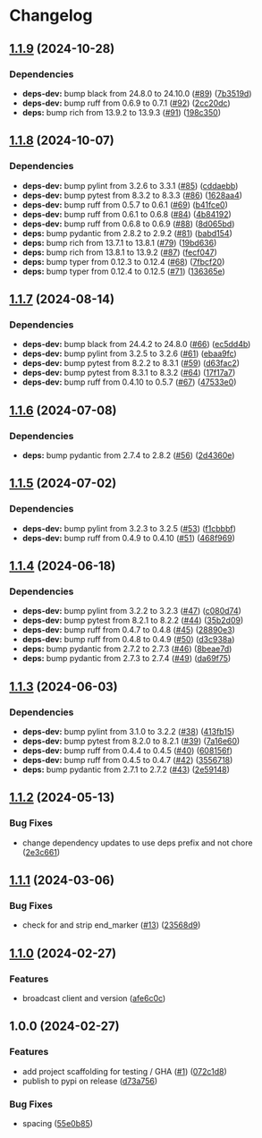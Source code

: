 # Changelog

## [1.1.9](https://github.com/marcoceppi/ibroadcast-dl/compare/v1.1.8...v1.1.9) (2024-10-28)


### Dependencies

* **deps-dev:** bump black from 24.8.0 to 24.10.0 ([#89](https://github.com/marcoceppi/ibroadcast-dl/issues/89)) ([7b3519d](https://github.com/marcoceppi/ibroadcast-dl/commit/7b3519de8cdf1b9895e3dae0da8eb4ee054a74d8))
* **deps-dev:** bump ruff from 0.6.9 to 0.7.1 ([#92](https://github.com/marcoceppi/ibroadcast-dl/issues/92)) ([2cc20dc](https://github.com/marcoceppi/ibroadcast-dl/commit/2cc20dcc0d9b4ebbefabd4d75c7d92ad5d5e0e57))
* **deps:** bump rich from 13.9.2 to 13.9.3 ([#91](https://github.com/marcoceppi/ibroadcast-dl/issues/91)) ([198c350](https://github.com/marcoceppi/ibroadcast-dl/commit/198c350603d150b64daebd13d8bdc05435675c1d))

## [1.1.8](https://github.com/marcoceppi/ibroadcast-dl/compare/v1.1.7...v1.1.8) (2024-10-07)


### Dependencies

* **deps-dev:** bump pylint from 3.2.6 to 3.3.1 ([#85](https://github.com/marcoceppi/ibroadcast-dl/issues/85)) ([cddaebb](https://github.com/marcoceppi/ibroadcast-dl/commit/cddaebbab9e64130c32a7e3ff7b2ea631dc56112))
* **deps-dev:** bump pytest from 8.3.2 to 8.3.3 ([#86](https://github.com/marcoceppi/ibroadcast-dl/issues/86)) ([1628aa4](https://github.com/marcoceppi/ibroadcast-dl/commit/1628aa4566c458f3d2abffa1fe6f1eef2a5e6ce7))
* **deps-dev:** bump ruff from 0.5.7 to 0.6.1 ([#69](https://github.com/marcoceppi/ibroadcast-dl/issues/69)) ([b41fce0](https://github.com/marcoceppi/ibroadcast-dl/commit/b41fce0c30f4ec9c83e99e7f4fe27f5999bb1a12))
* **deps-dev:** bump ruff from 0.6.1 to 0.6.8 ([#84](https://github.com/marcoceppi/ibroadcast-dl/issues/84)) ([4b84192](https://github.com/marcoceppi/ibroadcast-dl/commit/4b841921fd5a65b4677ffccc1f66b4838d949208))
* **deps-dev:** bump ruff from 0.6.8 to 0.6.9 ([#88](https://github.com/marcoceppi/ibroadcast-dl/issues/88)) ([8d065bd](https://github.com/marcoceppi/ibroadcast-dl/commit/8d065bd9a34022b82e3ba4bcbcc8e14c438228ec))
* **deps:** bump pydantic from 2.8.2 to 2.9.2 ([#81](https://github.com/marcoceppi/ibroadcast-dl/issues/81)) ([babd154](https://github.com/marcoceppi/ibroadcast-dl/commit/babd154de70c2d1e0b8a397d820ba9367d63ac75))
* **deps:** bump rich from 13.7.1 to 13.8.1 ([#79](https://github.com/marcoceppi/ibroadcast-dl/issues/79)) ([19bd636](https://github.com/marcoceppi/ibroadcast-dl/commit/19bd636052e044a58204dca95e2f22561031155f))
* **deps:** bump rich from 13.8.1 to 13.9.2 ([#87](https://github.com/marcoceppi/ibroadcast-dl/issues/87)) ([fecf047](https://github.com/marcoceppi/ibroadcast-dl/commit/fecf047e2356c0eabc94d54840121b6d373ddc1f))
* **deps:** bump typer from 0.12.3 to 0.12.4 ([#68](https://github.com/marcoceppi/ibroadcast-dl/issues/68)) ([7fbcf20](https://github.com/marcoceppi/ibroadcast-dl/commit/7fbcf20cbba0bb446ec6fc77502942485ed7835f))
* **deps:** bump typer from 0.12.4 to 0.12.5 ([#71](https://github.com/marcoceppi/ibroadcast-dl/issues/71)) ([136365e](https://github.com/marcoceppi/ibroadcast-dl/commit/136365efddf7404a14994cc79ccc4c64b36cfe8e))

## [1.1.7](https://github.com/marcoceppi/ibroadcast-dl/compare/v1.1.6...v1.1.7) (2024-08-14)


### Dependencies

* **deps-dev:** bump black from 24.4.2 to 24.8.0 ([#66](https://github.com/marcoceppi/ibroadcast-dl/issues/66)) ([ec5dd4b](https://github.com/marcoceppi/ibroadcast-dl/commit/ec5dd4b521b5c9032c027a6953c6b63b0fb16769))
* **deps-dev:** bump pylint from 3.2.5 to 3.2.6 ([#61](https://github.com/marcoceppi/ibroadcast-dl/issues/61)) ([ebaa9fc](https://github.com/marcoceppi/ibroadcast-dl/commit/ebaa9fc9c244555d495421ee03b4d108f5dedec2))
* **deps-dev:** bump pytest from 8.2.2 to 8.3.1 ([#59](https://github.com/marcoceppi/ibroadcast-dl/issues/59)) ([d63fac2](https://github.com/marcoceppi/ibroadcast-dl/commit/d63fac2458f7fe49f349b86a34c194407041c843))
* **deps-dev:** bump pytest from 8.3.1 to 8.3.2 ([#64](https://github.com/marcoceppi/ibroadcast-dl/issues/64)) ([17f17a7](https://github.com/marcoceppi/ibroadcast-dl/commit/17f17a7bff1ebed0a6cb5c6b5462dd475a834396))
* **deps-dev:** bump ruff from 0.4.10 to 0.5.7 ([#67](https://github.com/marcoceppi/ibroadcast-dl/issues/67)) ([47533e0](https://github.com/marcoceppi/ibroadcast-dl/commit/47533e0c60aca8eee43c816126bd03001f529b00))

## [1.1.6](https://github.com/marcoceppi/ibroadcast-dl/compare/v1.1.5...v1.1.6) (2024-07-08)


### Dependencies

* **deps:** bump pydantic from 2.7.4 to 2.8.2 ([#56](https://github.com/marcoceppi/ibroadcast-dl/issues/56)) ([2d4360e](https://github.com/marcoceppi/ibroadcast-dl/commit/2d4360eb25daec495eb1be01b64bdd1c9d4b3685))

## [1.1.5](https://github.com/marcoceppi/ibroadcast-dl/compare/v1.1.4...v1.1.5) (2024-07-02)


### Dependencies

* **deps-dev:** bump pylint from 3.2.3 to 3.2.5 ([#53](https://github.com/marcoceppi/ibroadcast-dl/issues/53)) ([f1cbbbf](https://github.com/marcoceppi/ibroadcast-dl/commit/f1cbbbf9bbdbdddcc1b399ec4f5521c409cbc2e7))
* **deps-dev:** bump ruff from 0.4.9 to 0.4.10 ([#51](https://github.com/marcoceppi/ibroadcast-dl/issues/51)) ([468f969](https://github.com/marcoceppi/ibroadcast-dl/commit/468f969ca0fe42de3eb959f90365dd9a631c6ab2))

## [1.1.4](https://github.com/marcoceppi/ibroadcast-dl/compare/v1.1.3...v1.1.4) (2024-06-18)


### Dependencies

* **deps-dev:** bump pylint from 3.2.2 to 3.2.3 ([#47](https://github.com/marcoceppi/ibroadcast-dl/issues/47)) ([c080d74](https://github.com/marcoceppi/ibroadcast-dl/commit/c080d74a9bd9db9a56005168be1e0cc72dfabd5f))
* **deps-dev:** bump pytest from 8.2.1 to 8.2.2 ([#44](https://github.com/marcoceppi/ibroadcast-dl/issues/44)) ([35b2d09](https://github.com/marcoceppi/ibroadcast-dl/commit/35b2d090cf965030dfc6253357e30d16b449527e))
* **deps-dev:** bump ruff from 0.4.7 to 0.4.8 ([#45](https://github.com/marcoceppi/ibroadcast-dl/issues/45)) ([28890e3](https://github.com/marcoceppi/ibroadcast-dl/commit/28890e3b9633de8fd68f6b2c0fe95846f322c966))
* **deps-dev:** bump ruff from 0.4.8 to 0.4.9 ([#50](https://github.com/marcoceppi/ibroadcast-dl/issues/50)) ([d3c938a](https://github.com/marcoceppi/ibroadcast-dl/commit/d3c938ac911ddfef46635c446ab1c551b81e3579))
* **deps:** bump pydantic from 2.7.2 to 2.7.3 ([#46](https://github.com/marcoceppi/ibroadcast-dl/issues/46)) ([8beae7d](https://github.com/marcoceppi/ibroadcast-dl/commit/8beae7d6551ce77174ad57ed58ab4e70ec81825b))
* **deps:** bump pydantic from 2.7.3 to 2.7.4 ([#49](https://github.com/marcoceppi/ibroadcast-dl/issues/49)) ([da69f75](https://github.com/marcoceppi/ibroadcast-dl/commit/da69f75591094ed147afe0e537ea248fb4129a85))

## [1.1.3](https://github.com/marcoceppi/ibroadcast-dl/compare/v1.1.2...v1.1.3) (2024-06-03)


### Dependencies

* **deps-dev:** bump pylint from 3.1.0 to 3.2.2 ([#38](https://github.com/marcoceppi/ibroadcast-dl/issues/38)) ([413fb15](https://github.com/marcoceppi/ibroadcast-dl/commit/413fb15cbffcd96f52bccf3806242ed8cc699450))
* **deps-dev:** bump pytest from 8.2.0 to 8.2.1 ([#39](https://github.com/marcoceppi/ibroadcast-dl/issues/39)) ([7a16e60](https://github.com/marcoceppi/ibroadcast-dl/commit/7a16e606cd5c876165293ed292d27bcdf6879e07))
* **deps-dev:** bump ruff from 0.4.4 to 0.4.5 ([#40](https://github.com/marcoceppi/ibroadcast-dl/issues/40)) ([608156f](https://github.com/marcoceppi/ibroadcast-dl/commit/608156fe2c33d695f5891436c0d7ad4e72777713))
* **deps-dev:** bump ruff from 0.4.5 to 0.4.7 ([#42](https://github.com/marcoceppi/ibroadcast-dl/issues/42)) ([3556718](https://github.com/marcoceppi/ibroadcast-dl/commit/3556718e0cf5f243144ee1875862d37f7263b7c1))
* **deps:** bump pydantic from 2.7.1 to 2.7.2 ([#43](https://github.com/marcoceppi/ibroadcast-dl/issues/43)) ([2e59148](https://github.com/marcoceppi/ibroadcast-dl/commit/2e5914876984e399860fbbe9c74c86ba9af3f425))

## [1.1.2](https://github.com/marcoceppi/ibroadcast-dl/compare/v1.1.1...v1.1.2) (2024-05-13)


### Bug Fixes

* change dependency updates to use deps prefix and not chore ([2e3c661](https://github.com/marcoceppi/ibroadcast-dl/commit/2e3c661254d8181b2e6d9b956cf77b7a000fb713))

## [1.1.1](https://github.com/marcoceppi/ibroadcast-dl/compare/v1.1.0...v1.1.1) (2024-03-06)


### Bug Fixes

* check for and strip end_marker ([#13](https://github.com/marcoceppi/ibroadcast-dl/issues/13)) ([23568d9](https://github.com/marcoceppi/ibroadcast-dl/commit/23568d9e5f03acc73fff03cc9d8dea033f2fb94a))

## [1.1.0](https://github.com/marcoceppi/ibroadcast-dl/compare/v1.0.0...v1.1.0) (2024-02-27)


### Features

* broadcast client and version ([afe6c0c](https://github.com/marcoceppi/ibroadcast-dl/commit/afe6c0c97911d259265f789309a314fee4888b8b))

## 1.0.0 (2024-02-27)


### Features

* add project scaffolding for testing / GHA ([#1](https://github.com/marcoceppi/ibroadcast-dl/issues/1)) ([072c1d8](https://github.com/marcoceppi/ibroadcast-dl/commit/072c1d8ae0c62ed41fad173bc70c5a93b17f4fd8))
* publish to pypi on release ([d73a756](https://github.com/marcoceppi/ibroadcast-dl/commit/d73a75624e33119153570a13c629742591459337))


### Bug Fixes

* spacing ([55e0b85](https://github.com/marcoceppi/ibroadcast-dl/commit/55e0b8507779dcc59f627ad4ea8259a469cb52b3))
